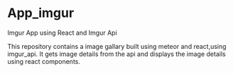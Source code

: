# App_imgur
Imgur App using React and Imgur Api

This repository contains a image gallary built using meteor and react,using imgur_api. It gets image details from the api and displays the image details using react components.
